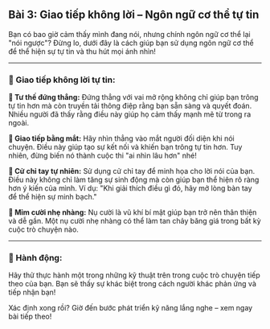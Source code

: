 ## Bài 3: Giao tiếp không lời – Ngôn ngữ cơ thể tự tin

Bạn có bao giờ cảm thấy mình đang nói, nhưng chính ngôn ngữ cơ thể lại "nói ngược"? Đừng lo, dưới đây là cách giúp bạn sử dụng ngôn ngữ cơ thể để thể hiện sự tự tin và thu hút mọi ánh nhìn!

---

### 📌 Giao tiếp không lời tự tin:

**🔹 Tư thế đứng thẳng:**
Đứng thẳng với vai mở rộng không chỉ giúp bạn trông tự tin hơn mà còn truyền tải thông điệp rằng bạn sẵn sàng và quyết đoán. Nhiều người đã thấy rằng điều này giúp họ cảm thấy mạnh mẽ từ trong ra ngoài.

**🔹 Giao tiếp bằng mắt:**
Hãy nhìn thẳng vào mắt người đối diện khi nói chuyện. Điều này giúp tạo sự kết nối và khiến bạn trông tự tin hơn. Tuy nhiên, đừng biến nó thành cuộc thi "ai nhìn lâu hơn" nhé!

**🔹 Cử chỉ tay tự nhiên:**
Sử dụng cử chỉ tay để minh họa cho lời nói của bạn. Điều này không chỉ làm tăng sự sinh động mà còn giúp bạn thể hiện rõ ràng hơn ý kiến của mình. Ví dụ: "Khi giải thích điều gì đó, hãy mở lòng bàn tay để thể hiện sự minh bạch."

**🔹 Mỉm cười nhẹ nhàng:**
Nụ cười là vũ khí bí mật giúp bạn trở nên thân thiện và dễ gần. Một nụ cười nhẹ nhàng có thể làm tan chảy băng giá trong bất kỳ cuộc trò chuyện nào.

---

### 🚀 Hành động:

Hãy thử thực hành một trong những kỹ thuật trên trong cuộc trò chuyện tiếp theo của bạn. Bạn sẽ thấy sự khác biệt trong cách người khác phản ứng và tiếp nhận bạn!

Xác định xong rồi? Giờ đến bước phát triển kỹ năng lắng nghe – xem ngay bài tiếp theo!